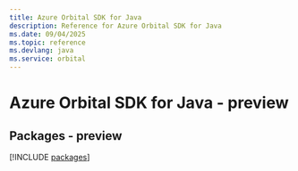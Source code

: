 ```yaml
---
title: Azure Orbital SDK for Java
description: Reference for Azure Orbital SDK for Java
ms.date: 09/04/2025
ms.topic: reference
ms.devlang: java
ms.service: orbital
---
```

# Azure Orbital SDK for Java - preview
## Packages - preview
[!INCLUDE [packages](orbital-index.md)]